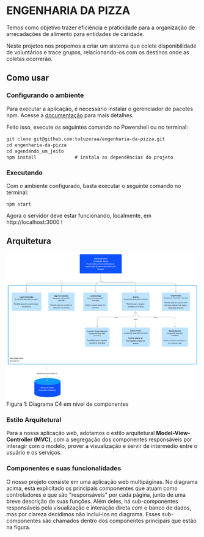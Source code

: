 # ENGENHARIA DA PIZZA

Temos como objetivo trazer eficiência e praticidade para a organização de arrecadações de alimento para entidades de caridade. 

Neste projetos nos propomos a criar um sistema que colete disponibilidade de voluntários e trace grupos, relacionando-os com os destinos onde as coletas ocorrerão.

## Como usar
 
### Configurando o ambiente

Para executar a aplicação, é necessário instalar o gerenciador de pacotes npm. Acesse a [documentação](https://docs.npmjs.com/downloading-and-installing-node-js-and-npm) para mais detalhes.
 
Feito isso, execute os seguintes comando no Powershell ou no terminal:
 
```
git clone git@github.com:tutuzeraa/engenharia-da-pizza.git
cd engenharia-da-pizza
cd agendando_um_jeito
npm install              # instala as dependências do projeto 
```

### Executando
 
Com o ambiente configurado, basta executar o seguinte comando no terminal:
 
```
npm start
```
 
Agora o servidor deve estar funcionando, localmente, em http://localhost:3000 !

## Arquitetura

![Diagrama de Componentes C4](./img/diagrama.png "Diagrama de Componentes")
Figura 1: Diagrama C4 em nível de componentes

### Estilo Arquitetural

Para a nossa aplicação web, adotamos o estilo arquitetural  **Model-View-Controller (MVC)**, com a segregação dos componentes responsáveis por interagir com o modelo, prover a visualização e servir de intermédio entre o usuário e os serviços.


### Componentes e suas funcionalidades

O nosso projeto consiste em uma aplicação web multipáginas. No diagrama acima, está explicitado os principais componentes que atuam como controladores e que são "responsáveis" por cada página, junto de uma breve descrição de suas funções. Além deles, há sub-componentes responsáveis pela visualização e interação direta com o banco de dados, mas por clareza decidimos não incluí-los no diagrama. Esses sub-componentes são chamados dentro dos componentes principais que estão na figura. 
